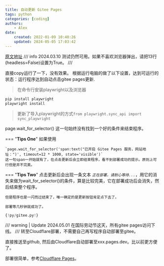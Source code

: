 ```yaml
---
title: 自动更新 Gitee Pages
tags: python
categories: [coding]
authors:
    - Alex
date: 
    created: 2022-01-09 10:40:26
    updated: 2024-05-05 17:03:42
---
```

[原文地址](https://kaffa.im/update-gitee-pages-with-playwright.html)
/// info
 2024.03.10 测试仍然可用。如果不喜欢浏览器弹出，请把13行(headless=False)设置为True。
///

直接copy运行了一下，没有效果。
根据运行电脑的做了以下设置，达到可运行的状态：运行程序达到自动点击gitee pages更新.

> 在命令行安装playwright以及浏览器

```bash
pip install playwright 
playwright install
```

> 更新了导入playwright的方式`from playwright.sync_api import sync_playwright`
<!-- more -->
page.wait_for_selector() 这一句始终没有找到一个好的条件来结束程序。

=== "**Tips One**"
    如果使用

    `page.wait_for_selector('span:text("已开启 Gitee Pages 服务，网站地址：")', timeout=12 * 1000, state='visible')`
    这一句span一开始就有了，在点击更新后会立即结束程序，看不到部署成功的提示。原则上可行但是并不完美。
=== "**Tips Two**"
    点击更新后会出现一条文本 *`正在部署，请耐心等待...`*，用它的消失来做为wait_for_selector()的条件，算是比较完美，它在部署成功后会消失，然后结束整个程序。
    
    但是程序也是一闪而过结束了，唯一确定的是更新按钮肯定点下去了。

    部署等几秒钟就成功了。


```Python hl_lines="5 6 7 30" linenums="1"
{!py/gitee.py!}
```

/// warning | Update
 2024.05.01 在国际劳动节这天，所有gitee pages访问下线。
///
转至Cloudflare部署，不需要自己再写程序自动部署至gitee。

直接推送至github, 然后由Cloudflare自动部署至xxx.pages.dev。比以前更方便了。

部署很简单，参考[Cloudflare Pages](https://pages.cloudflare.com/)。
